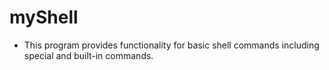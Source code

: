# myShell
- This program provides functionality for basic shell commands including special and built-in commands.
